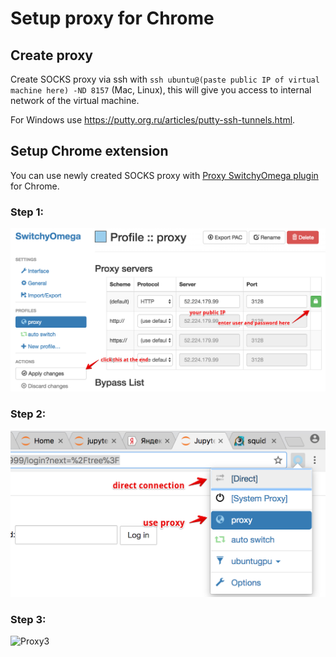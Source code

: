 # Setup proxy for Chrome

## Create proxy

Create SOCKS proxy via ssh with
`ssh ubuntu@(paste public IP of virtual machine here) -ND 8157` (Mac, Linux),
this will give you access to internal network of the virtual machine.

For Windows use https://putty.org.ru/articles/putty-ssh-tunnels.html.

## Setup Chrome extension

You can use newly created SOCKS proxy with
[Proxy SwitchyOmega plugin](https://chrome.google.com/webstore/detail/proxy-switchyomega/padekgcemlokbadohgkifijomclgjgif?hl=en-GB)
for Chrome.

### Step 1:
![Proxy1](Proxy1.jpg "")

### Step 2:
![Proxy2](Proxy2.jpg "")

### Step 3:
![Proxy3](Proxy3.jpg "")
